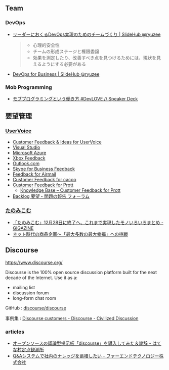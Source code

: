 ## Team

### DevOps
- [リーダーにおくるDevOps実現のためのチームづくり \| SlideHub @ryuzee](https://slide.meguro.ryuzee.com/slides/87)
  > - 心理的安全性
  > - チームの形成ステージと権限委譲
  > - 効果を測定したり、改善すべき点を見つけるためには、現状を見えるようにする必要がある
- [DevOps for Business \| SlideHub @ryuzee](https://slide.meguro.ryuzee.com/slides/88)

### Mob Programming
- [モブプログラミングという働き方 \#DevLOVE // Speaker Deck](https://speakerdeck.com/takaking22/mobupuroguramingutoiudong-kifang-number-devlove)


## 要望管理


### [UserVoice](https://www.uservoice.com/)

- [Customer Feedback &amp; Ideas for UserVoice](https://feedback.uservoice.com/)
- [Visual Studio](https://visualstudio.uservoice.com/forums/121579-visual-studio-2015)
- [Microsoft Azure](https://feedback.azure.com/forums/34192--general-feedback)
- [Xbox Feedback](https://xbox.uservoice.com/forums/363186--new-ideas)
- [Outlook\.com](https://outlook.uservoice.com/forums/284136-outlook-com)
- [Skype for Business Feedback](https://www.skypefeedback.com/)
- [Feedback for Airmail](http://feedback.airmailapp.com/)
- [Customer Feedback for cacoo](http://feedback.cacoo.com/forums/4980-general-ja)
- [Customer Feedback for Prott](http://feedback.prottapp.com/forums/236364-prott-feedback)
  - [Knowledge Base – Customer Feedback for Prott](http://feedback.prottapp.com/knowledgebase)
- [Backlog 要望・問題の報告 フォーラム](http://feedback.backlog.jp/forums/140671-backlog-%E8%A6%81%E6%9C%9B-%E5%95%8F%E9%A1%8C%E3%81%AE%E5%A0%B1%E5%91%8A-%E3%83%95%E3%82%A9%E3%83%BC%E3%83%A9%E3%83%A0)

### [たのみこむ](http://www.tanomi.com/)

- [「たのみこむ」12月28日に終了へ、これまで実現したモノいろいろまとめ \- GIGAZINE](http://gigazine.net/news/20111101_tanomicom/)
- [ネット時代の商品企画～「最大多数の最大幸福」への挑戦](http://internet.watch.impress.co.jp/www/column/shohin/02.htm)


## Discourse

https://www.discourse.org/

Discourse is the 100% open source discussion platform built for the next decade of the Internet. Use it as a:

- mailing list
- discussion forum
- long-form chat room

GitHub
: [discourse/discourse](https://github.com/discourse/discourse)

事例集
: [Discourse customers \- Discourse \- Civilized Discussion](http://www.discourse.org/customers)

### articles

- [オープンソースの議論型掲示板「discourse」を導入してみた＆謝辞 \- はてな村定点観測所](http://hatebu.me/entry/2017/06/02/170757)
- [Q&Aシステムで社内のナレッジを蓄積したい \- ファーエンドテクノロジー株式会社](https://www.farend.co.jp/blog/2016/04/discourse/)
